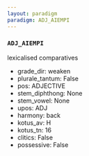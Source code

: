 ```yaml
---
layout: paradigm
paradigm: ADJ_AIEMPI
---
```

### ` ADJ_AIEMPI `

lexicalised comparatives
* grade_dir: weaken
* plurale_tantum: False
* pos: ADJECTIVE
* stem_diphthong: None
* stem_vowel: None
* upos: ADJ
* harmony: back
* kotus_av: H
* kotus_tn: 16
* clitics: False
* possessive: False
